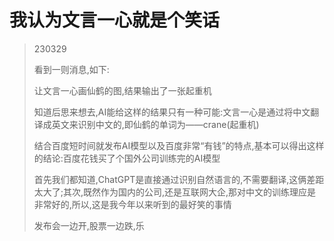 # 我认为文言一心就是个笑话

> 230329
>
> 看到一则消息,如下:
>
> 让文言一心画仙鹤的图,结果输出了一张起重机
>
> 知道后思来想去,AI能给这样的结果只有一种可能:文言一心是通过将中文翻译成英文来识别中文的,即仙鹤的单词为——crane(起重机)
>
> 结合百度短时间就发布AI模型以及百度非常“有钱”的特点,基本可以得出这样的结论:百度花钱买了个国外公司训练完的AI模型
>
> 首先我们都知道,ChatGPT是直接通过识别自然语言的,不需要翻译,这俩差距太大了;其次,既然作为国内的公司,还是互联网大企,那对中文的训练理应是非常好的,所以,这是我今年以来听到的最好笑的事情
>
> 发布会一边开,股票一边跌,乐
